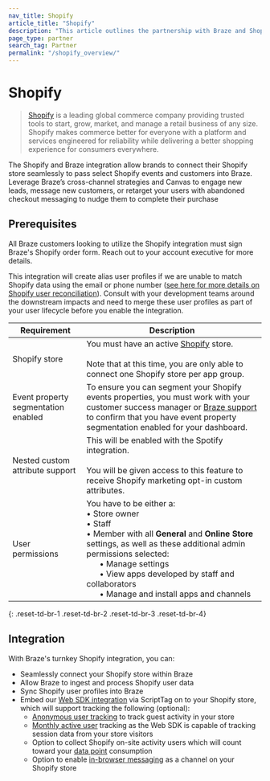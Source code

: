 ```yaml
---
nav_title: Shopify
article_title: "Shopify"
description: "This article outlines the partnership with Braze and Shopify, a global commerce company that allows you to seamlessly connect their Shopify store with Braze to pass select Shopify webhooks into Braze. Leverage Braze's cross-channel strategies and Canvas to nudge customers to complete their purchases, or retarget users based on their previous purchases."
page_type: partner
search_tag: Partner
permalink: "/shopify_overview/"
---
```


# Shopify

> [Shopify](https://www.shopify.com/) is a leading global commerce company providing trusted tools to start, grow, market, and manage a retail business of any size. Shopify makes commerce better for everyone with a platform and services engineered for reliability while delivering a better shopping experience for consumers everywhere. 

The Shopify and Braze integration allow brands to connect their Shopify store seamlessly to pass select Shopify events and customers into Braze. Leverage Braze’s cross-channel strategies and Canvas to engage new leads, message new customers, or retarget your users with abandoned checkout messaging to nudge them to complete their purchase

## Prerequisites

All Braze customers looking to utilize the Shopify integration must sign Braze's Shopify order form. Reach out to your account executive for more details.

This integration will create alias user profiles if we are unable to match Shopify data using the email or phone number ([see here for more details on Shopify user reconciliation](#shopify-user-syncing)). Consult with your development teams around the downstream impacts and need to merge these user profiles as part of your user lifecycle before you enable the integration. 

| Requirement | Description |
| ----------- | ----------- |
| Shopify store | You must have an active [Shopify](https://www.shopify.com) store.<br><br>Note that at this time, you are only able to connect one Shopify store per app group. |
| Event property segmentation enabled | To ensure you can segment your Shopify events properties, you must work with your customer success manager or [Braze support]({{site.baseurl}}/braze_support/) to confirm that you have event property segmentation enabled for your dashboard. |
| Nested custom attribute support | This will be enabled with the Spotify integration.<br><br>You will be given access to this feature to receive Shopify marketing opt-in custom attributes. |
| User permissions | You have to be either a:<br>• Store owner<br> • Staff<br>• Member with all **General** and **Online Store** settings, as well as these additional admin permissions selected:<br>&nbsp;&nbsp;&nbsp;&nbsp;&nbsp;&nbsp;• Manage settings<br>&nbsp;&nbsp;&nbsp;&nbsp;&nbsp;&nbsp;• View apps developed by staff and collaborators<br>&nbsp;&nbsp;&nbsp;&nbsp;&nbsp;&nbsp;• Manage and install apps and channels |
{: .reset-td-br-1 .reset-td-br-2 .reset-td-br-3  .reset-td-br-4}

## Integration

With Braze's turnkey Shopify integration, you can:
- Seamlessly connect your Shopify store within Braze
- Allow Braze to ingest and process Shopify user data
- Sync Shopify user profiles into Braze
- Embed our [Web SDK integration]({{site.baseurl}}/scripttag_web_sdk_integration/) via ScriptTag on to your Shopify store, which will support tracking the following (optional):
  - [Anonymous user tracking]({{site.baseurl}}/user_guide/data_and_analytics/user_data_collection/user_profile_lifecycle/#anonymous-user-profiles) to track guest activity in your store
  - [Monthly active user]({{site.baseurl}}/user_guide/data_and_analytics/your_analytics_dashboards/understanding_your_app_usage_data/#monthly-active-users) tracking as the Web SDK is capable of tracking session data from your store visitors
  - Option to collect Shopify on-site activity users which will count toward your [data point]({{site.baseurl}}/user_guide/onboarding_with_braze/data_points#data-points) consumption
  - Option to enable [in-browser messaging]({{site.baseurl}}/user_guide/message_building_by_channel/in-app_messages/about/) as a channel on your Shopify store

